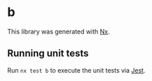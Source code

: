 # b

This library was generated with [Nx](https://nx.dev).

## Running unit tests

Run `nx test b` to execute the unit tests via [Jest](https://jestjs.io).
